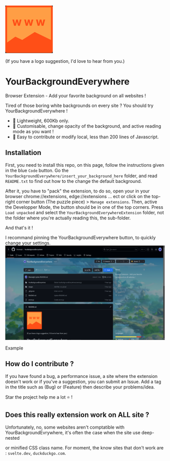 ![YourBackgroundEverywhere's logo](https://github.com/Otomatyk/YourBackgroundEverywhere/blob/main/images/logo.png)

(If you have a logo suggestion, I'd love to hear from you.)

# YourBackgroundEverywhere
Browser Extension - Add your favorite background on all websites !

Tired of those boring white backgrounds on every site ?
You should try YourBackgroundEverywhere !

- :leaves: Lightweight, 600Kb only.
- :art: Customisable, change opacity of the background, and active reading mode as you want !
- :handshake: Easy to contribute or modify local, less than 200 lines of Javascript.

## Installation
First, you need to install this repo, on this page, follow the instructions given in the blue `Code` button.
Go the `YourBackgroundEverywhere/insert_your_background_here` folder, and read `README.txt` to find out how to the change the default background.

After it, you have to "pack" the extension, to do so, open your in your browser chrome://extensions, edge://extensions ... ect or click on the top-right corner button (The puzzle piece) > `Manage extensions`.
Then, active the Developper Mode, the button should be in one of the top corners.
Press `Load unpacked` and select the `YourBackgroundEverywhereExtension` folder, not the folder where you're actually reading this, the sub-folder.

And that's it !

I recommand pinning the YourBackgroundEverywhere button, to quickly change your settings.
![Example](https://github.com/Otomatyk/YourBackgroundEverywhere/blob/main/images/example.png)

Example

## How do I contribute ?
If you have found a bug, a performance issue, a site where the extension doesn't work or if you've a suggestion, you can submit an Issue.
Add a tag in the title such as (Bug) or (Feature) then describe your problems/idea.

Star the project help me a lot ⭐ !

## Does this really extension work on ALL site ?
Unfortunately, no, some websites aren't comptatible with YourBackgroundEvrywhere, it's often the case when the site use deep-nested <div> or minified CSS class name.
For moment, the know sites that don't work are : `svelte.dev`, `duckduckgo.com`.
